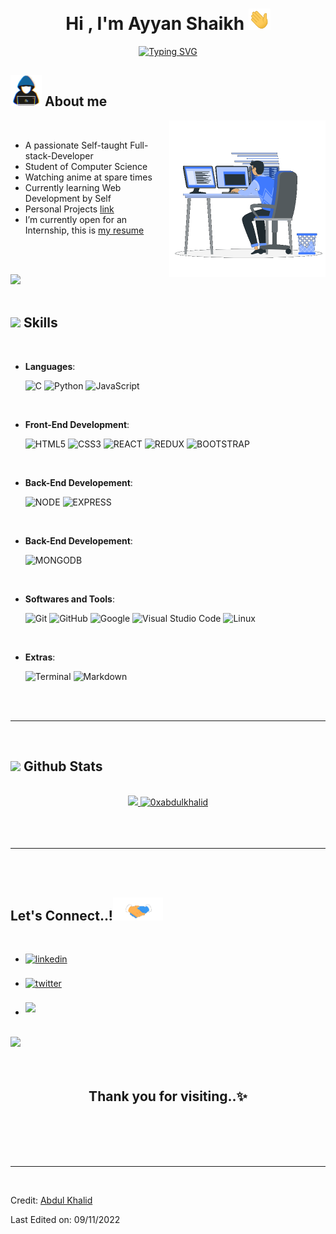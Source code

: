 #
<h1 align="center"><b>Hi , I'm Ayyan Shaikh </b> <img src="https://github.com/Ayyanaruto/Ayyanaruto/blob/dc05d68a102fe4e4e1fbd79e866486b44453a27b/HAND.gif" width="35"></h1>

<p align="center">
<a href="https://git.io/typing-svg"><img src="https://readme-typing-svg.demolab.com?font=Roboto&weight=600&size=25&pause=1000&color=A9A5FF&center=true&width=450&lines=Welcome+to+My+Github+Profile;Full+Stack+Developer;Computer+Science+Student" alt="Typing SVG" /></a>
<br>



	
## <picture><img src ="https://github.com/Ayyanaruto/Ayyanaruto/blob/ee556c177c9ae3adb9d8a03a471091e746c3bcbd/about_me.gif" width = 50px></picture> **About me**

<picture> <img align="right" src="https://github.com/Ayyanaruto/Ayyanaruto/blob/ef57d0a01078ff1de434d4c0e7e6ac949303f598/Right_Side.gif" width = 250px></picture>

<br>

- A passionate Self-taught Full-stack-Developer
- Student of Computer Science 
- Watching anime at spare times
- Currently learning Web Development by Self
- Personal Projects [link](https://www.0xabdulkhalid.ml)
- I’m currently open for an Internship, this is [my resume](https://read.cv/0xabdulkhalid)

<br><br>

<img src="https://user-images.githubusercontent.com/73097560/115834477-dbab4500-a447-11eb-908a-139a6edaec5c.gif"><br><br>

## <img src="https://media2.giphy.com/media/QssGEmpkyEOhBCb7e1/giphy.gif?cid=ecf05e47a0n3gi1bfqntqmob8g9aid1oyj2wr3ds3mg700bl&rid=giphy.gif" width ="25"><b> Skills</b>
<br>

<p align="center">

- **Languages**:
    
    ![C](https://img.shields.io/badge/C%20-%232370ED.svg?style=for-the-badge&logo=c&logoColor=white)
    ![Python](https://img.shields.io/badge/Python%20-%2314354C.svg?style=for-the-badge&logo=python&logoColor=white)
![JavaScript](https://img.shields.io/badge/JavaScript%20-%23F7DF1E.svg?style=for-the-badge&logo=javascript&logoColor=black)

<br>   
    
- **Front-End Development**:

	
   ![HTML5](https://img.shields.io/badge/HTML5%20-%23E34F26.svg?style=for-the-badge&logo=html5&logoColor=white)
   ![CSS3](https://img.shields.io/badge/CSS%20-%231572B6.svg?style=for-the-badge&logo=css3&logoColor=white)
	![REACT](https://img.shields.io/badge/React-20232A?style=for-the-badge&logo=react&logoColor=61DAFB)
	![REDUX](https://img.shields.io/badge/Redux-593D88?style=for-the-badge&logo=redux&logoColor=white)
   ![BOOTSTRAP](https://img.shields.io/badge/Bootstrap-563D7C?style=for-the-badge&logo=bootstrap&logoColor=white)

<br>

- **Back-End Developement**:

    ![NODE](https://img.shields.io/badge/Node.js-339933?style=for-the-badge&logo=nodedotjs&logoColor=white)
![EXPRESS](https://img.shields.io/badge/Express.js-000000?style=for-the-badge&logo=express&logoColor=white)
    
<br>
	
- **Back-End Developement**:

    ![MONGODB](https://img.shields.io/badge/MongoDB-4EA94B?style=for-the-badge&logo=mongodb&logoColor=white)

    
<br>


- **Softwares and Tools**:

    ![Git](https://img.shields.io/badge/git-%23F05033.svg?style=for-the-badge&logo=git&logoColor=white)
    ![GitHub](https://img.shields.io/badge/github-%23121011.svg?style=for-the-badge&logo=github&logoColor=white)
    ![Google](https://img.shields.io/badge/google-%234285F4.svg?style=for-the-badge&logo=google&logoColor=white)
    ![Visual Studio Code](https://img.shields.io/badge/Visual%20Studio%20Code-0078d7.svg?style=for-the-badge&logo=visual-studio-code&logoColor=white)
    ![Linux](https://img.shields.io/badge/Linux-FCC624?style=for-the-badge&logo=linux&logoColor=black) 

<br>

- **Extras**:

    ![Terminal](https://img.shields.io/badge/Terminal-%23054020?style=for-the-badge&logo=gnu-bash&logoColor=white)
    ![Markdown](https://img.shields.io/badge/markdown-%23000000.svg?style=for-the-badge&logo=markdown&logoColor=white)   


</p>

<br>
<br>

-----

<br>


## <img src="https://media.giphy.com/media/iY8CRBdQXODJSCERIr/giphy.gif" width="35"><b> Github Stats </b>
<br>

<div align="center">

<a href="https://github.com/0xabdulkhalid/">
  <img src="https://streak-stats.demolab.com?user=Ayyanaruto&theme=nightowl&hide_border=true&border_radius=4.8" width="450"/>
  <img src="https://github-readme-stats.vercel.app/api/top-langs/?username=ayyanaruto&layout=compact&line_height=20&title_color=7A7ADB&icon_color=2234AE&text_color=D3D3D3&bg_color=0,000000,130F40" width="375"  alt="0xabdulkhalid"/>

</a>
</div>

<br>
<br>
<br>

-----

<br>
<br>

## <b> Let's Connect..!</b><img src="https://github.com/0xAbdulKhalid/0xAbdulKhalid/raw/main/assets/mdImages/handshake.gif" width ="80">
<br>
<div align='left'>

<ul>

<li>
<a href="https://www.linkedin.com/in/ayyan-shaikh-14872b231/" target="_blank">
<img src="https://img.shields.io/badge/linkedin:  ayyanshaikh-%2300acee.svg?color=405DE6&style=for-the-badge&logo=linkedin&logoColor=white" alt=linkedin style="margin-bottom: 5px;"/>
</a>
</li>

<br>

<li>
<a href="https://www.instagram.com/ayyanforger/" target="_blank">
<img src="https://img.shields.io/badge/Instagram: ayyanforger-E4405F?style=for-the-badge&logo=instagram&logoColor=white" alt=twitter style="margin-bottom: 5px;"/>
</a>
</li>

<br>

<li>
<a href="ayyan.sameer.shaikh.eren@gmail.com" target="_blank">
<img src="https://img.shields.io/badge/gmail:  Ayyan sHAIKH-%23EA4335.svg?style=for-the-badge&logo=gmail&logoColor=white" t=mail style="margin-bottom: 5px;" />
</a>
</li>
	
</ul>
</div>

<br>
<img src="https://user-images.githubusercontent.com/73097560/115834477-dbab4500-a447-11eb-908a-139a6edaec5c.gif">
<br>
<br>
<br>

<div align='center'>

## <b>Thank you for visiting..✨</b>

</div>
<br>
<br>
<br>
<br>

---

<br>

Credit: [Abdul Khalid](https://github.com/0xabdulkhalid)

Last Edited on: 09/11/2022
